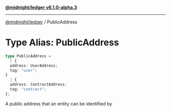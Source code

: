 [**@midnight/ledger v6.1.0-alpha.3**](../README.md)

***

[@midnight/ledger](../globals.md) / PublicAddress

# Type Alias: PublicAddress

```ts
type PublicAddress = 
  | {
  address: UserAddress;
  tag: "user";
}
  | {
  address: ContractAddress;
  tag: "contract";
};
```

A public address that an entity can be identified by
